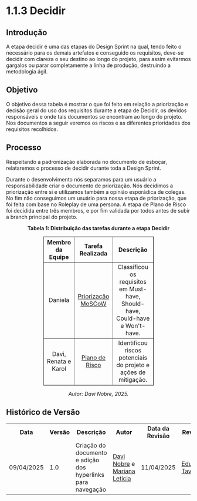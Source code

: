 # 1.1.3 Decidir

## Introdução

A etapa decidir é uma das etapas do Design Sprint na qual, tendo feito o necessário para os demais artefatos e conseguido os requisitos, deve-se decidir com clareza o seu destino ao longo do projeto, para assim evitarmos gargalos ou parar completamente a linha de produção, destruindo a metodologia ágil.

## Objetivo

O objetivo dessa tabela é mostrar o que foi feito em relação a priorização e decisão geral do uso dos requisitos durante a etapa de Decidir, os devidos responsáveis e onde tais documentos se encontram ao longo do projeto. Nos documentos a seguir veremos os riscos e as diferentes prioridades dos requisitos recolhidos.

## Processo

Respeitando a padronização elaborada no documento de esboçar, relataremos o processo de decidir durante toda a Design Sprint.

Durante o desenvolvimento nós separamos para um usuário a responsabilidade criar o documento de priorização. Nós decidimos a priorização entre si e utilizamos também a opinião esporádica de colegas. No fim não conseguimos um usuário para nossa etapa de priorização, que foi feita com base no Roleplay de uma persona. A etapa de Plano de Risco foi decidida entre três membros, e por fim validada por todos antes de subir a branch principal do projeto.

<p align="center"><strong>Tabela 1: Distribuição das tarefas durante a etapa Decidir</strong></p>

<table style="margin: auto; width: 60%; border-collapse: collapse;" border="1" cellpadding="8">
  <thead>
    <tr>
      <th style="text-align: center;">Membro da Equipe</th>
      <th style="text-align: center;">Tarefa Realizada</th>
      <th style="text-align: center;">Descrição</th>
    </tr>
  </thead>
  <tbody>
    <tr>
      <td style="text-align: center;">Daniela</td>
      <td style="text-align: center;"><a href="http://localhost:3000/#/Base/1.4.TecnicasPriorizacao/1.4.1.moscow">Priorização MoSCoW</a></td>
      <td style="text-align: center;">Classificou os requisitos em Must-have, Should-have, Could-have e Won't-have.</td>
    </tr>
    <tr>
      <td style="text-align: center;">Davi, Renata e Karol</td>
      <td style="text-align: center;"><a href="http://localhost:3000/#/Base/1.4.TecnicasPriorizacao/1.4.2.PlanoRisco">Plano de Risco</a></td>
      <td style="text-align: center;">Identificou riscos potenciais do projeto e ações de mitigação.</td>
    </tr>
  </tbody>
</table>

<p align="center"><em>Autor: Davi Nobre, 2025.</em></p>

## Histórico de Versão

<div align="center">
    <table>
        <tr>
            <th>Data</th>
            <th>Versão</th>
            <th>Descrição</th>
            <th>Autor</th>
            <th>Data da Revisão</th>
            <th>Revisor</th>
        </tr>
        <tr>
            <td>09/04/2025</td>
            <td>1.0</td>
            <td>Criação do documento e adição dos hyperlinks para navegação</td>
            <td><a href="https://github.com/Jagaima">Davi Nobre</a> e <a href="https://github.com/Marianannn">Mariana Letícia</a></td>
            <td>11/04/2025</td>
            <td><a href="https://github.com/erteduarda">Eduarda Tavares</a></td>
        </tr>
    </table>